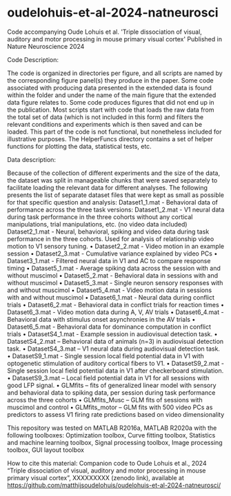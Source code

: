 # oudelohuis-et-al-2024-natneurosci
Code accompanying Oude Lohuis et al. 'Triple dissociation of visual, auditory and motor processing in mouse primary visual cortex'
Published in Nature Neuroscience 2024

Code Description:

The code is organized in directories per figure, and all scripts are named by the corresponding figure panel(s) they produce in the paper. Some code associated with producing data presented in the extended data is found within the folder and under the name of the main figure that the extended data figure relates to. Some code produces figures that did not end up in the publication. Most scripts start with code that loads the raw data from the total set of data (which is not included in this form) and filters the relevant conditions and experiments which is then saved and can be loaded. This part of the code is not functional, but nonetheless included for illustrative purposes. The HelperFuncs directory contains a set of helper functions for plotting the data, statistical tests, etc.

Data description: 

Because of the collection of different experiments and the size of the data, the dataset was split in manageable chunks that were saved separately to facilitate loading the relevant data for different analyses. The following presents the list of separate dataset files that were kept as small as possible for that specific question and analysis: 
Dataset1_1.mat -  Behavioral data of performance across the three task versions:
Dataset1_2.mat -  V1 neural data during task performance in the three cohorts without any cortical manipulations, trial manipulations, etc. (no video data included)
Dataset2_1.mat -  Neural, behavioral, spiking and video data during task performance in the three cohorts. Used for analysis of relationship video motion to V1 sensory tuning.
•	Dataset2_2.mat -  Video motion in an example session
•	Dataset2_3.mat -  Cumulative variance explained by video PCs
•	Dataset3_1.mat -  Filtered neural data in V1 and AC to compare response timing
•	Dataset5_1.mat -  Average spiking data across the session with and without muscimol
•	Dataset5_2.mat -  Behavioral data in sessions with and without muscimol
•	Dataset5_3.mat -  Single neuron sensory responses with and without muscimol
•	Dataset5_4.mat -  Video motion data in sessions with and without muscimol
•	Dataset6_1.mat -  Neural data during conflict trials
•	Dataset6_2.mat -  Behavioral data in conflict trials for reaction times
•	Dataset6_3.mat -  Video motion data during A, V, AV trials
•	Dataset6_4.mat -  Behavioral data with stimulus onset asynchronies in the AV trials
•	Dataset6_5.mat -  Behavioral data for dominance computation in conflict trials
•	DatasetS4_1.mat -  Example session in audiovisual detection task.
•	DatasetS4_2.mat – Behavioral data of animals (n=3) in audiovisual detection task.
•	DatasetS4_3.mat – V1 neural data during audiovisual detection task.
•	DatasetS9_1.mat -  Single session local field potential data in V1 with optogenetic stimulation of auditory cortical fibers to V1.
•	DatasetS9_2.mat -  Single session local field potential data in V1 after checkerboard stimulation.
•	DatasetS9_3.mat – Local field potential data in V1 for all sessions with good LFP signal.
•	GLMfits – fits of generalized linear model with sensory and behavioral data to spiking data, per session during task performance across the three cohorts
•	GLMfits_Musc – GLM fits of sessions with muscimol and control
•	GLMfits_motor – GLM fits with 500 video PCs as predictors to assess V1 firing rate predictions based on video dimensionality


This repository was tested on MATLAB R2016a, MATLAB R2020a with the following toolboxes: Optimization toolbox, Curve fitting toolbox, Statistics and machine learning toolbox, Signal processing toolbox, Image processing toolbox, GUI layout toolbox

How to cite this material: Companion code to Oude Lohuis et al., 2024 “Triple dissociation of visual, auditory and motor processing in mouse primary visual cortex”, XXXXXXXXX (zenodo link), available at https://github.com/matthijsoudelohuis/oudelohuis-et-al-2024-natneurosci/
